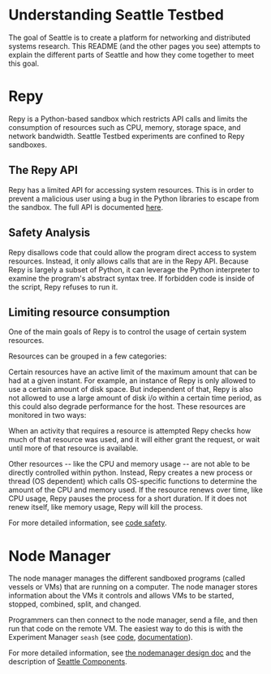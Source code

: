 # Understanding Seattle Testbed

The goal of Seattle is to create a platform for networking and distributed 
systems research. This README (and the other pages you see) attempts to 
explain the different parts of Seattle and how they come together to meet 
this goal.

# Repy

Repy is a Python-based sandbox which restricts API calls and limits the 
consumption of resources such as CPU, memory, storage space, and network 
bandwidth. Seattle Testbed experiments are confined to Repy sandboxes.

## The Repy API
Repy has a limited API for accessing system resources. This is in order 
to prevent a malicious user using a bug in the Python libraries to escape 
from the sandbox. The full API is documented 
[here](../Programming/RepyV2API.md).

## Safety Analysis
Repy disallows code that could allow the program direct access to system 
resources. Instead, it only allows calls that are in the Repy API. Because 
Repy is largely a subset of Python, it can leverage the Python interpreter 
to examine the program's abstract syntax tree. If forbidden code is inside 
of the script, Repy refuses to run it.

## Limiting resource consumption
One of the main goals of Repy is to control the usage of certain 
system resources.

Resources can be grouped in a few categories:

Certain resources have an active limit of the maximum amount that can be had 
at a given instant. For example, an instance of Repy is only allowed to use 
a certain amount of disk space. But independent of that, Repy is also not 
allowed to use a large amount of disk i/o within a certain time period, as 
this could also degrade performance for the host. These resources are 
monitored in two ways:

When an activity that requires a resource is attempted Repy checks how much 
of that resource was used, and it will either grant the request, or wait 
until more of that resource is available.

Other resources -- like the CPU and memory usage -- are not able to be 
directly controlled within python. Instead, Repy creates a new process or 
thread (OS dependent) which calls OS-specific functions to determine the 
amount of the CPU and memory used. If the resource renews over time, like 
CPU usage, Repy pauses the process for a short duration. If it does not renew 
itself, like memory usage, Repy will kill the process.

For more detailed information, see [code safety](CodeSafety.md).


# Node Manager

The node manager manages the different sandboxed programs (called vessels 
or VMs) that are running on a computer. The node manager stores information 
about the VMs it controls and allows VMs to be started, stopped, combined, 
split, and changed.

Programmers can then connect to the node manager, send a file, and then run 
that code on the remote VM. The easiest way to do this is with the 
Experiment Manager `seash` (see [code](SeattleTestbed/seash), 
[documentation](SeattleShell.md)).


For more detailed information, see [the nodemanager design doc](NodeManagerDesign.md) 
and the description of [Seattle Components](SeattleComponents.md).

